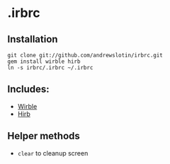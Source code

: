 # .irbrc

## Installation
    git clone git://github.com/andrewslotin/irbrc.git
    gem install wirble hirb
    ln -s irbrc/.irbrc ~/.irbrc

## Includes:

* [Wirble](http://pablotron.org/software/wirble/)
* [Hirb](http://tagaholic.me/hirb/)

## Helper methods

* ```clear``` to cleanup screen

